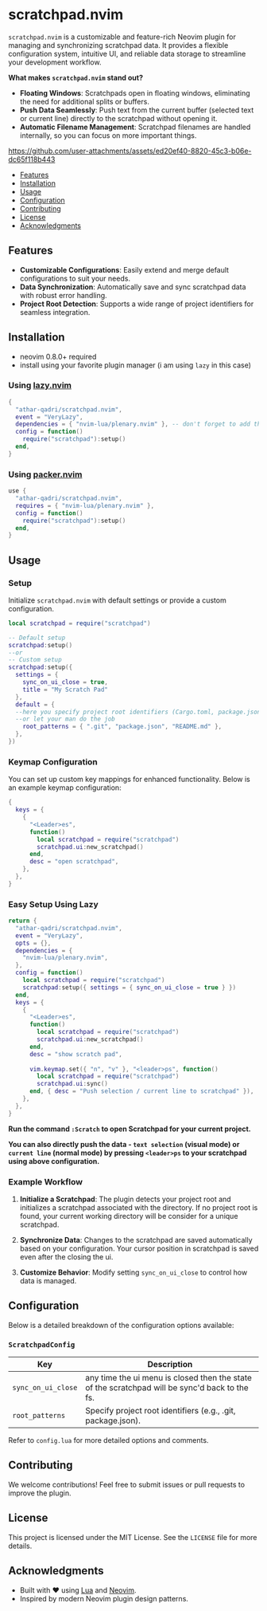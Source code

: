 # scratchpad.nvim

`scratchpad.nvim` is a customizable and feature-rich Neovim plugin for managing and synchronizing scratchpad data. It provides a flexible configuration system, intuitive UI, and reliable data storage to streamline your development workflow.

**What makes `scratchpad.nvim` stand out?**
- **Floating Windows**: Scratchpads open in floating windows, eliminating the need for additional splits or buffers.
- **Push Data Seamlessly**: Push text from the current buffer (selected text or current line) directly to the scratchpad without opening it.
- **Automatic Filename Management**: Scratchpad filenames are handled internally, so you can focus on more important things.

<!--https://github.com/user-attachments/assets/876d3a0a-d444-405f-b099-57d24aaf9a82-->
<!--https://github.com/user-attachments/assets/21e7a8cc-5298-469f-b542-cbac090e4dd8-->
<!--https://github.com/user-attachments/assets/2d40274a-5545-4421-871d-0e660978a06b-->
https://github.com/user-attachments/assets/ed20ef40-8820-45c3-b06e-dc65f118b443

<!-- TOC -->
- [Features](#features)
- [Installation](#installation)
- [Usage](#usage)
- [Configuration](#configuration)
- [Contributing](#contributing)
- [License](#license)
- [Acknowledgments](#acknowledgments)
<!-- /TOC -->

## Features

- **Customizable Configurations**: Easily extend and merge default configurations to suit your needs.
- **Data Synchronization**: Automatically save and sync scratchpad data with robust error handling.
- **Project Root Detection**: Supports a wide range of project identifiers for seamless integration.

## Installation
* neovim 0.8.0+ required
* install using your favorite plugin manager (i am using `lazy` in this case)

### Using [lazy.nvim](https://github.com/folke/lazy.nvim)

```lua
{
  "athar-qadri/scratchpad.nvim",
  event = "VeryLazy",
  dependencies = { "nvim-lua/plenary.nvim" }, -- don't forget to add this one if you don't have it yet!
  config = function()
    require("scratchpad"):setup()
  end,
}
```
### Using [packer.nvim](https://github.com/wbthomason/packer.nvim)

```lua
use {
  "athar-qadri/scratchpad.nvim",
  requires = { "nvim-lua/plenary.nvim" },
  config = function()
    require("scratchpad"):setup()
  end,
}
```

## Usage

### Setup

Initialize `scratchpad.nvim` with default settings or provide a custom configuration.

```lua
local scratchpad = require("scratchpad")

-- Default setup
scratchpad:setup()
--or
-- Custom setup
scratchpad:setup({
  settings = {
    sync_on_ui_close = true,
    title = "My Scratch Pad"
  },
  default = {
  --here you specify project root identifiers (Cargo.toml, package.json, blah-blah-blah)
  --or let your man do the job
    root_patterns = { ".git", "package.json", "README.md" },
  },
})
```

### Keymap Configuration

You can set up custom key mappings for enhanced functionality. Below is an example keymap configuration:

```lua
{
  keys = {
    {
      "<Leader>es",
      function()
        local scratchpad = require("scratchpad")
        scratchpad.ui:new_scratchpad()
      end,
      desc = "open scratchpad",
    },
  },
}
```

### Easy Setup Using Lazy

```lua
return {
  "athar-qadri/scratchpad.nvim",
  event = "VeryLazy",
  opts = {},
  dependencies = {
    "nvim-lua/plenary.nvim",
  },
  config = function()
    local scratchpad = require("scratchpad")
    scratchpad:setup({ settings = { sync_on_ui_close = true } })
  end,
  keys = {
    {
      "<Leader>es",
      function()
        local scratchpad = require("scratchpad")
        scratchpad.ui:new_scratchpad()
      end,
      desc = "show scratch pad",
    
      vim.keymap.set({ "n", "v" }, "<leader>ps", function()
        local scratchpad = require("scratchpad")
        scratchpad.ui:sync()
      end, { desc = "Push selection / current line to scratchpad" }),
    },
  },
}
```

**Run the command `:Scratch` to open Scratchpad for your current project.**

**You can also directly push the data - `text selection` (visual mode) or `current line` (normal mode) by pressing `<leader>ps` to your scratchpad using above configuration.**

### Example Workflow

1. **Initialize a Scratchpad**:
   The plugin detects your project root and initializes a scratchpad associated with the directory. If no project root is found, your current working directory will be consider for a unique scratchpad.

2. **Synchronize Data**:
   Changes to the scratchpad are saved automatically based on your configuration. Your cursor position in scratchpad is saved even after the closing the ui.

3. **Customize Behavior**:
   Modify setting `sync_on_ui_close` to control how data is managed.

## Configuration

Below is a detailed breakdown of the configuration options available:

### `ScratchpadConfig`

| Key                | Description                                                                                   |
| ------------------ | --------------------------------------------------------------------------------------------- |
| `sync_on_ui_close` | any time the ui menu is closed then the state of the scratchpad will be sync'd back to the fs. |
| `root_patterns` | Specify project root identifiers (e.g., .git, package.json).|

Refer to `config.lua` for more detailed options and comments.

## Contributing

We welcome contributions! Feel free to submit issues or pull requests to improve the plugin.

## License

This project is licensed under the MIT License. See the `LICENSE` file for more details.

## Acknowledgments

- Built with ❤️ using [Lua](https://www.lua.org/) and [Neovim](https://neovim.io/).
- Inspired by modern Neovim plugin design patterns.
